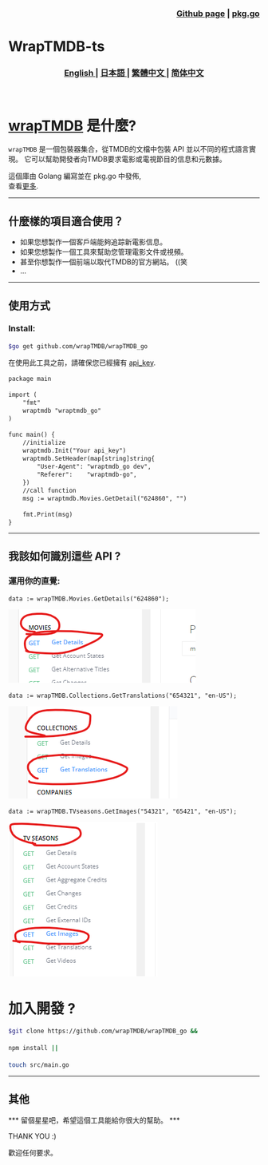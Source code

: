 <h3 align="right">
<a href="https://github.com/wrapTMDB/wrapTMDB_go">Github page</a> |
<a href="https://pkg.go.dev/github.com/wrapTMDB/wraptmdb_go">pkg.go</a>  
</h3>


# WrapTMDB-ts  
<h3>
<p align="center">
<a href="README.md"> English </a>|
<a href="/docs/README_ja.md"> 日本語 </a>|
<a href="/docs/README_zh-tw.md"> 繁體中文 </a>|
<a href="/docs/README_zh-ch.md"> 简体中文 </a>
</p>
</h3>
<br/>

# [wrapTMDB](https://github.com/wrapTMDB/wrapTMDB) 是什麼?

```wrapTMDB``` 是一個包裝器集合，從TMDB的文檔中包裝  API 並以不同的程式語言實現。
它可以幫助開發者向TMDB要求電影或電視節目的信息和元數據。 <br/>

這個庫由 Golang 編寫並在 pkg.go 中發佈,<br/>
查看[更多](https://github.com/wrapTMDB/wrapTMDB).
___
## 什麼樣的項目適合使用？

- 如果您想製作一個客戶端能夠追踪新電影信息。
- 如果您想製作一個工具來幫助您管理電影文件或視頻。
- 甚至你想製作一個前端以取代TMDB的官方網站。 ((笑
- ...

___
## 使用方式

### Install:

```bash
$go get github.com/wrapTMDB/wrapTMDB_go
```

在使用此工具之前，請確保您已經擁有 [api_key](https://developers.themoviedb.org/3/getting-started/authentication).
<br/>

``` Golang
package main

import (
	"fmt"
	wraptmdb "wraptmdb_go"
)

func main() {
	//initialize
	wraptmdb.Init("Your api_key")
	wraptmdb.SetHeader(map[string]string{
		"User-Agent": "wraptmdb_go dev",
		"Referer":    "wraptmdb-go",
	})
	//call function
	msg := wraptmdb.Movies.GetDetail("624860", "")

	fmt.Print(msg)
}
```
___

## 我該如何識別這些 API ?

### 運用你的直覺:
```Golang
data := wrapTMDB.Movies.GetDetails("624860");
```
![alt text](172714.png)

```Golang
data := wrapTMDB.Collections.GetTranslations("654321", "en-US");
```
![alt text](172927.png)

```Golang
data := wrapTMDB.TVseasons.GetImages("54321", "65421", "en-US");
```
![alt text](172331.png)



# 加入開發 ?
```bash
$git clone https://github.com/wrapTMDB/wrapTMDB_go &&

npm install ||

touch src/main.go
```

___
## 其他

*** 留個星星吧，希望這個工具能給你很大的幫助。 ***

THANK YOU :)

歡迎任何要求。